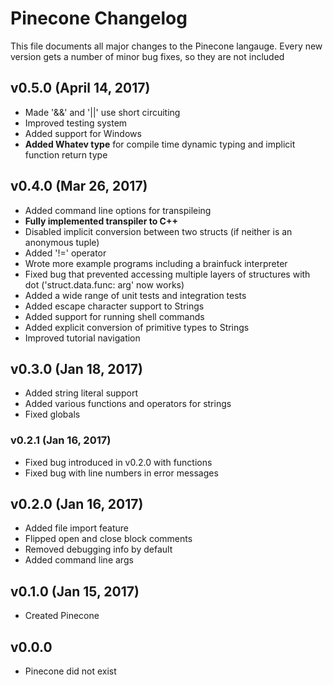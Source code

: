 # Pinecone Changelog
This file documents all major changes to the Pinecone langauge.
Every new version gets a number of minor bug fixes, so they are not included

## v0.5.0 (April 14, 2017)

* Made '&&' and '||' use short circuiting
* Improved testing system
* Added support for Windows
* **Added Whatev type** for compile time dynamic typing and implicit function return type

## v0.4.0 (Mar 26, 2017)

* Added command line options for transpileing
* **Fully implemented transpiler to C++**
* Disabled implicit conversion between two structs (if neither is an anonymous tuple)
* Added '!=' operator
* Wrote more example programs including a brainfuck interpreter
* Fixed bug that prevented accessing multiple layers of structures with dot ('struct.data.func: arg' now works)
* Added a wide range of unit tests and integration tests
* Added escape character support to Strings
* Added support for running shell commands
* Added explicit conversion of primitive types to Strings
* Improved tutorial navigation

## v0.3.0 (Jan 18, 2017)

* Added string literal support
* Added various functions and operators for strings
* Fixed globals

### v0.2.1 (Jan 16, 2017)

* Fixed bug introduced in v0.2.0 with functions
* Fixed bug with line numbers in error messages

## v0.2.0 (Jan 16, 2017)

* Added file import feature
* Flipped open and close block comments
* Removed debugging info by default
* Added command line args

## v0.1.0 (Jan 15, 2017)

* Created Pinecone

## v0.0.0

* Pinecone did not exist
